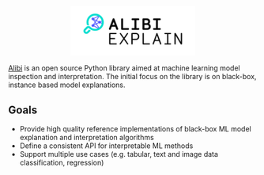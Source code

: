 <p align="center">
  <img src="_static/Alibi_Explain_Logo_rgb.png" alt="Alibi Logo" width="50%">
</p>

[Alibi](https://github.com/SeldonIO/alibi) is an open source Python library aimed at machine learning
model inspection and interpretation. The initial focus on the library is on black-box, instance
based model explanations.

## Goals
* Provide high quality reference implementations of black-box ML model explanation and interpretation algorithms
* Define a consistent API for interpretable ML methods
* Support multiple use cases (e.g. tabular, text and image data classification, regression)

